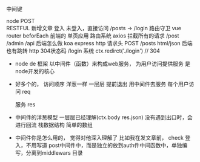 中间键

node  POST  
RESTFUL 新增文章
登入 
未登入，直接访问  /posts    ->  /login
路由守卫  vue router  beforEach 前端的  单页应用  路由系统
axios 拦截所有的请求  /post /admin  /api
后端怎么做  koa express http  请求头  POST  /posts
html/json 后端也有跳转  http  304状态码 /login  系统
ctx.redirct('./login')    //  304

- node  de 框架 以中间件（函数）来构成web服务， 为用户访问提供服务  是node开发的核心
- 好多个的， 访问顺序
  洋葱一样  一层层  提前退出
  用中间件去服务
  每个用户访问  req

  服务  res

 - 中间件的洋葱模型
   一层层已经理解(ctx.body res.json)
   没有遇到出口时，会进行回流 
   栈数据结构 简单的数组

- 中间件你是怎么用的， 觉得对他深入理解了
  比如我在发文章前， check  登入，不用写道 post中间件中，而是独立的放到auth件中间函数中，单独编写，分离到middlewars 目录

